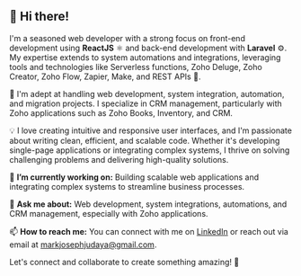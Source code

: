 
## 👋 Hi there! 
I'm a seasoned web developer with a strong focus on front-end development using **ReactJS** ⚛️ and back-end development with **Laravel** ⚙️. My expertise extends to system automations and integrations, leveraging tools and technologies like Serverless functions, Zoho Deluge, Zoho Creator, Zoho Flow, Zapier, Make, and REST APIs 🚀.

💼 I'm adept at handling web development, system integration, automation, and migration projects. I specialize in CRM management, particularly with Zoho applications such as Zoho Books, Inventory, and CRM.

💡 I love creating intuitive and responsive user interfaces, and I'm passionate about writing clean, efficient, and scalable code. Whether it's developing single-page applications or integrating complex systems, I thrive on solving challenging problems and delivering high-quality solutions.

🔭 **I’m currently working on:** Building scalable web applications and integrating complex systems to streamline business processes.

💬 **Ask me about:** Web development, system integrations, automations, and CRM management, especially with Zoho applications.

📫 **How to reach me:** You can connect with me on [LinkedIn](https://www.linkedin.com/in/markjudaya) or reach out via email at markjosephjudaya@gmail.com.

Let's connect and collaborate to create something amazing! 🚀
